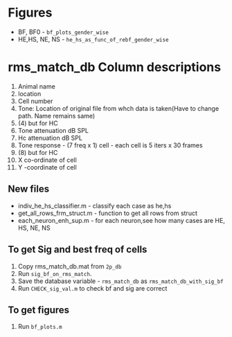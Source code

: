 # Figures
- BF, BF0 - `bf_plots_gender_wise`
- HE,HS, NE, NS - `he_hs_as_func_of_rebf_gender_wise`

# rms_match_db Column descriptions
1. Animal name
2. location
3. Cell number
4. Tone: Location of original file from whch data is taken(Have to change path. Name remains same)
5. (4) but for HC
6. Tone attenuation dB SPL
7. Hc attenuation dB SPL
8. Tone response - (7 freq x 1) cell - each cell is 5 iters x 30 frames
9. (8) but for HC
10. X co-ordinate of cell
11. Y -coordinate of cell



## New files
- indiv_he_hs_classifier.m - classify each case as he,hs
- get_all_rows_frm_struct.m - function to get all rows from struct
- each_neuron_enh_sup.m - for each neuron,see how many cases are HE, HS, NE, NS

## To get Sig and best freq of cells
1. Copy rms_match_db.mat from `2p_db`
2. Run `sig_bf_on_rms_match`.
3. Save the database variable - `rms_match_db` as `rms_match_db_with_sig_bf`
4. Run `CHECK_sig_val.m` to check bf and sig are correct

## To get figures
1. Run `bf_plots.m`